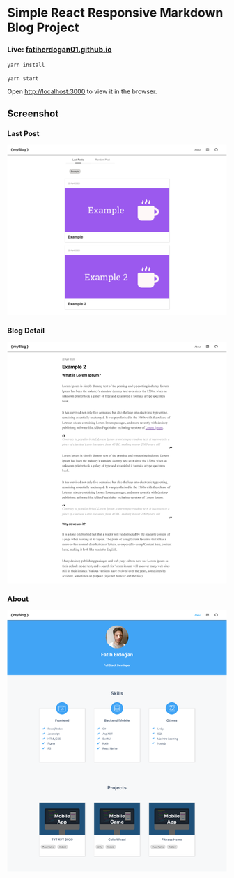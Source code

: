 # Simple React Responsive Markdown Blog Project

### Live: [fatiherdogan01.github.io]([https://fatiherdogan01.github.io)

 `yarn install`
 
 `yarn start`

Open [http://localhost:3000](http://localhost:3000) to view it in the browser.
## Screenshot
### Last Post 
![](public/last-post.png)
### Blog Detail
![](public/example-blog.png)
### About
![](public/about.png)                  
